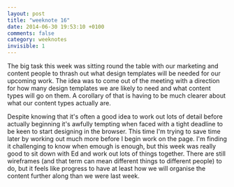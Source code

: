 ```yaml
---
layout: post
title: "weeknote 16"
date: 2014-06-30 19:53:10 +0100
comments: false
category: weeknotes 
invisible: 1
---
```


The big task this week was sitting round the table with our marketing and content people to thrash out what design templates will be needed for our upcoming work. The idea was to come out of the meeting with a direction for how many design templates we are likely to need and what content types will go on them. A corollary of that is having to be much clearer about what our content types actually are.

Despite knowing that it's often a good idea to work out lots of detail before actually beginning it's awfully tempting when faced with a tight deadline to be keen to start designing in the browser. This time I'm trying to save time later by working out much more before I begin work on the page. I'm finding it challenging to know when emough is enough, but this week was really good to sit down with Ed and work out lots of things together. There are still wireframes (and that term can mean different things to different people) to do, but it feels like progress to have at least how we will organise the content further along than we were last week.
 